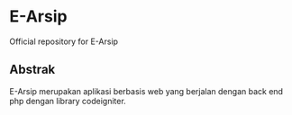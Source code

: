 # E-Arsip
Official repository for E-Arsip

## Abstrak
E-Arsip merupakan aplikasi berbasis web yang berjalan dengan back end php dengan library codeigniter.